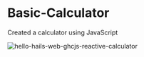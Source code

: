 # Basic-Calculator
Created a calculator using JavaScript

![hello-hails-web-ghcjs-reactive-calculator](https://user-images.githubusercontent.com/118298444/232234114-843c5c88-2cf8-4110-b313-af9d654531a7.gif)
